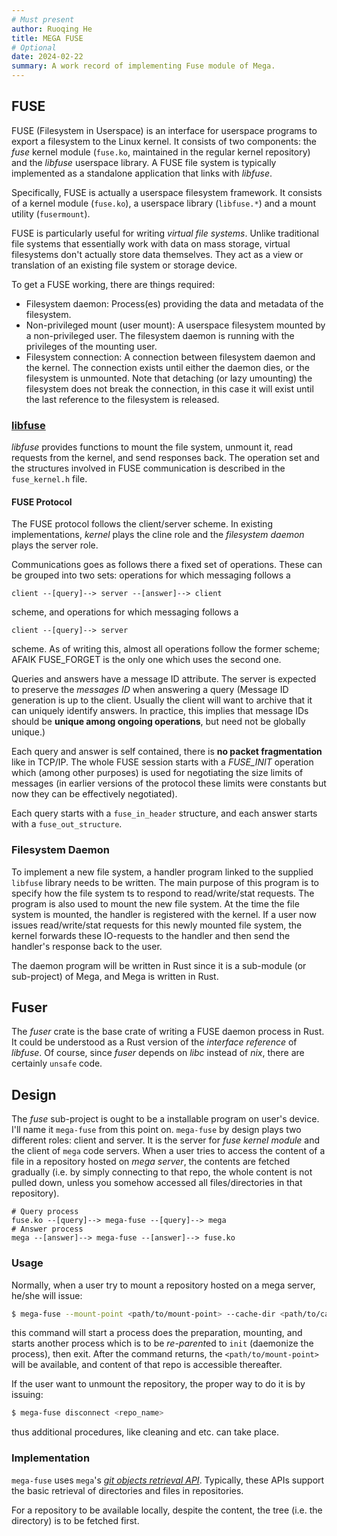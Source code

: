 ```yaml
---
# Must present
author: Ruoqing He
title: MEGA FUSE
# Optional
date: 2024-02-22
summary: A work record of implementing Fuse module of Mega.
---
```


## FUSE

FUSE (Filesystem in Userspace) is an interface for userspace programs to export a filesystem to the Linux kernel. It consists of two components: the *fuse* kernel module (`fuse.ko`, maintained in the regular kernel repository) and the *libfuse* userspace library. A FUSE file system is typically implemented as a standalone application that links with *libfuse*.

Specifically, FUSE is actually a userspace filesystem framework. It consists of a kernel module (`fuse.ko`), a userspace library (`libfuse.*`) and a mount utility (`fusermount`).

FUSE is particularly useful for writing *virtual file systems*. Unlike traditional file systems that essentially work with data on mass storage, virtual filesystems don't actually store data themselves. They act as a view or translation of an existing file system or storage device.

To get a FUSE working, there are things required:
- Filesystem daemon: Process(es) providing the data and metadata of the filesystem.
- Non-privileged mount (user mount): A userspace filesystem mounted by a non-privileged user. The filesystem daemon is running with the privileges of the mounting user.
- Filesystem connection: A connection between filesystem daemon and the kernel. The connection exists until either the daemon dies, or the filesystem is unmounted. Note that detaching (or lazy umounting) the filesystem does not break the connection, in this case it will exist until the last reference to the filesystem is released.

### [libfuse](https://github.com/libfuse/libfuse)

*libfuse* provides functions to mount the file system, unmount it, read requests from the kernel, and send responses back. The operation set and the structures involved in FUSE communication is described in the `fuse_kernel.h` file.

#### FUSE Protocol

The FUSE protocol follows the client/server scheme. In existing implementations, *kernel* plays the cline role and the *filesystem daemon* plays the server role.

Communications goes as follows there a fixed set of operations. These can be grouped into two sets: operations for which messaging follows a 

```
client --[query]--> server --[answer]--> client
```

scheme, and operations for which messaging follows a 

```
client --[query]--> server
```

scheme. As of writing this, almost all operations follow the former scheme; AFAIK FUSE_FORGET is the only one which uses the second one.

Queries and answers have a message ID attribute. The server is expected to preserve the *messages ID* when answering a query (Message ID generation is up to the client. Usually the client will want to archive that it can uniquely identify answers. In practice, this implies that message IDs should be **unique among ongoing operations**, but need not be globally unique.)

Each query and answer is self contained, there is **no packet fragmentation** like in TCP/IP. The whole FUSE session starts with a *FUSE_INIT* operation which (among other purposes) is used for negotiating the size limits of messages (in earlier versions of the protocol these limits were constants but now they can be effectively negotiated).

Each query starts with a `fuse_in_header` structure, and each answer starts with a `fuse_out_structure`.

### Filesystem Daemon

To implement a new file system, a handler program linked to the supplied `libfuse` library needs to be written. The main purpose of this program is to specify how the file system ts to respond to read/write/stat requests. The program is also used to mount the new file system. At the time the file system is mounted, the handler is registered with the kernel. If a user now issues read/write/stat requests for this newly mounted file system, the kernel forwards these IO-requests to the handler and then send the handler's response back to the user.

The daemon program will be written in Rust since it is a sub-module (or sub-project) of Mega, and Mega is written in Rust.

## Fuser

The *fuser* crate is the base crate of writing a FUSE daemon process in Rust. It could be understood as a Rust version of the *interface reference* of *libfuse*. Of course, since *fuser* depends on *libc* instead of *nix*, there are certainly `unsafe` code.

## Design

The *fuse* sub-project is ought to be a installable program on user's device. I'll name it `mega-fuse` from this point on. `mega-fuse` by design plays two different roles: client and server. It is the server for *fuse kernel module* and the client of `mega` code servers. When a user tries to access the content of a file in a repository hosted on *mega server*, the contents are fetched gradually (i.e. by simply connecting to that repo, the whole content is not pulled down, unless you somehow accessed all files/directories in that repository).

```
# Query process
fuse.ko --[query]--> mega-fuse --[query]--> mega
# Answer process
mega --[answer]--> mega-fuse --[answer]--> fuse.ko
```

### Usage

Normally, when a user try to mount a repository hosted on a mega server, he/she will issue:

```bash
$ mega-fuse --mount-point <path/to/mount-point> --cache-dir <path/to/cache> --log-dir <path/to/log> --mega-url <url> connect <repo_name>
```

this command will start a process does the preparation, mounting, and starts another process which is to be *re-parent*ed to `init` (daemonize the process), then exit. After the command returns, the `<path/to/mount-point>` will be available, and content of that repo is accessible thereafter.

If the user want to unmount the repository, the proper way to do it is by issuing:

```bash
$ mega-fuse disconnect <repo_name>
```

thus additional procedures, like cleaning and etc. can take place.

### Implementation

`mega-fuse` uses `mega`'s [*git objects retrieval API*](https://github.com/web3infra-foundation/mega/blob/main/docs/api.md#git-objects-retrieval-api). Typically, these APIs support the basic retrieval of directories and files in repositories.

For a repository to be available locally, despite the content, the tree (i.e. the directory) is to be fetched first.

